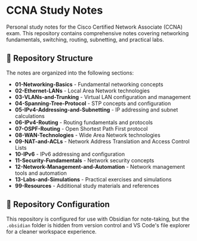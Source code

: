 # CCNA Study Notes

Personal study notes for the Cisco Certified Network Associate (CCNA) exam. This repository contains comprehensive notes covering networking fundamentals, switching, routing, subnetting, and practical labs.

## 📁 Repository Structure

The notes are organized into the following sections:

- **01-Networking-Basics** - Fundamental networking concepts
- **02-Ethernet-LANs** - Local Area Network technologies
- **03-VLANs-and-Trunking** - Virtual LAN configuration and management
- **04-Spanning-Tree-Protocol** - STP concepts and configuration
- **05-IPv4-Addressing-and-Subnetting** - IP addressing and subnet calculations
- **06-IPv4-Routing** - Routing fundamentals and protocols
- **07-OSPF-Routing** - Open Shortest Path First protocol
- **08-WAN-Technologies** - Wide Area Network technologies
- **09-NAT-and-ACLs** - Network Address Translation and Access Control Lists
- **10-IPv6** - IPv6 addressing and configuration
- **11-Security-Fundamentals** - Network security concepts
- **12-Network-Management-and-Automation** - Network management tools and automation
- **13-Labs-and-Simulations** - Practical exercises and simulations
- **99-Resources** - Additional study materials and references

## 🔧 Repository Configuration

This repository is configured for use with Obsidian for note-taking, but the `.obsidian` folder is hidden from version control and VS Code's file explorer for a cleaner workspace experience.
